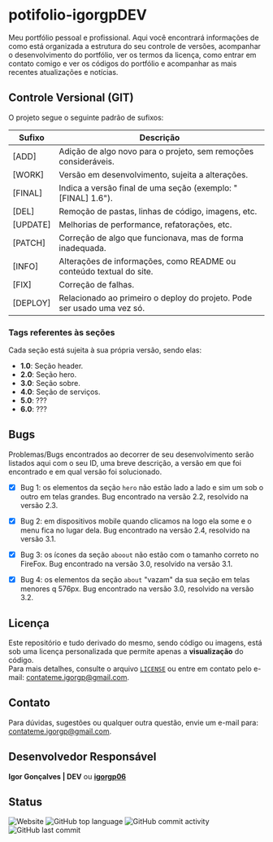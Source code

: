 # potifolio-igorgpDEV

Meu portfólio pessoal e profissional. Aqui você encontrará informações de como está organizada a estrutura do seu controle de versões, acompanhar o desenvolvimento do portfólio, ver os termos da licença, como entrar em contato comigo e ver os códigos do portfólio e acompanhar as mais recentes atualizações e notícias.

## Controle Versional (GIT)

O projeto segue o seguinte padrão de sufixos:

| Sufixo   | Descrição                                                               |
| -------- | ----------------------------------------------------------------------- |
| [ADD]    | Adição de algo novo para o projeto, sem remoções consideráveis.         |
| [WORK]   | Versão em desenvolvimento, sujeita a alterações.                        |
| [FINAL]  | Indica a versão final de uma seção (exemplo: "[FINAL] 1.6").            |
| [DEL]    | Remoção de pastas, linhas de código, imagens, etc.                      |
| [UPDATE] | Melhorias de performance, refatorações, etc.                            |
| [PATCH]  | Correção de algo que funcionava, mas de forma inadequada.               |
| [INFO]   | Alterações de informações, como README ou conteúdo textual do site.     |
| [FIX]    | Correção de falhas.                                                     |
| [DEPLOY] | Relacionado ao primeiro o deploy do projeto. Pode ser usado uma vez só. |

### Tags referentes às seções

Cada seção está sujeita à sua própria versão, sendo elas:

- **1.0**: Seção header. 
- **2.0**: Seção hero. 
- **3.0**: Seção sobre. 
- **4.0**: Seção de serviços. 
- **5.0**: ??? 
- **6.0**: ???

## Bugs

Problemas/Bugs encontrados ao decorrer de seu desenvolvimento serão listados aqui com o seu ID, uma breve descrição, a versão em que foi encontrado e em qual versão foi solucionado.

- [x] Bug 1: os elementos da seção `hero` não estão lado a lado e sim um sob o outro em telas grandes. Bug encontrado na versão 2.2, resolvido na versão 2.3.    
     
- [x] Bug 2: em dispositivos mobile quando clicamos na logo ela some e o menu fica no lugar dela. Bug encontrado na versão 2.4, resolvido na versão 3.1.
     
- [x] Bug 3: os ícones da seção `aboout` não estão com o tamanho correto no FireFox. Bug encontrado na versão 3.0, resolvido na versão 3.1. 

- [x] Bug 4: os elementos da seção `about` "vazam" da sua seção em telas menores q 576px. Bug encontrado na versão 3.0, resolvido na versão 3.2.

## Licença

Este repositório e tudo derivado do mesmo, sendo código ou imagens, está sob uma licença personalizada que permite apenas a **visualização** do código.   
Para mais detalhes, consulte o arquivo [`LICENSE`](./LICENSE) ou entre em contato pelo e-mail: contateme.igorgp@gmail.com.

## Contato

Para dúvidas, sugestões ou qualquer outra questão, envie um e-mail para: contateme.igorgp@gmail.com.  

## Desenvolvedor Responsável

**Igor Gonçalves | DEV** ou [**igorgp06**](https://github.com/igorgp06)

## Status

<div align="start" style="height: 24px">
    <img alt="Website" src="https://img.shields.io/website?url=https%3A%2F%2Figorgp06.github.io%2Fportifolio-igorgpDEV%2F&up_message=ONLINE&up_color=blue&down_message=OFFLINE&down_color=red&style=for-the-badge">
    <img alt="GitHub top language" src="https://img.shields.io/github/languages/top/igorgp06/portifolio-igorgpDEV?style=for-the-badge&color=orange">
    <img alt="GitHub commit activity" src="https://img.shields.io/github/commit-activity/t/igorgp06/portifolio-igorgpDEV?style=for-the-badge">
    <img alt="GitHub last commit" src="https://img.shields.io/github/last-commit/igorgp06/portifolio-igorgpDEV?style=for-the-badge">
</div>
